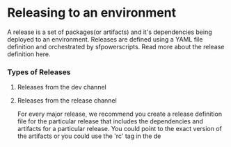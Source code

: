 # Releasing to an environment

A release is a set of packages\(or artifacts\) and it's dependencies being deployed to an environment.  Releases are defined using a YAML file definition and orchestrated by sfpowerscripts. Read more about the release definition here.

### Types of Releases

1. Releases from the dev channel
2. Releases from the release channel  


   For every major release, we recommend you create a release definition file for the particular release that includes the dependencies and artifacts for a particular release. You could point to the exact version of the artifacts  or you could use the 'rc' tag in the de





